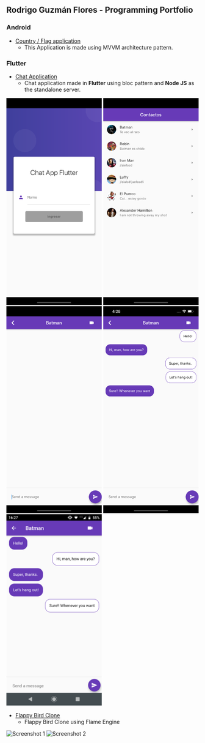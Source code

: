 ## Rodrigo Guzmán Flores - Programming Portfolio
### Android
- [Country / Flag application](https://github.com/RoyGF/flag_country)
    - This Application is made using MVVM architecture pattern.
### Flutter
- [Chat Application](https://github.com/RoyGF/Chat)
    - Chat application made in **Flutter** using bloc pattern and **Node JS** as the standalone server.
      
<img src="https://github.com/RoyGF/Chat/blob/master/screenshots/screen_shot_01.png" width="250" alt="Screenshot 1">
<img src="https://github.com/RoyGF/Chat/blob/master/screenshots/screen_shot_03.png" width="250" alt="Screenshot 2">
<img src="https://github.com/RoyGF/Chat/blob/master/screenshots/screen_shot_02.png" width="250" alt="Screenshot 3">
<img src="https://github.com/RoyGF/Chat/blob/master/screenshots/screen_shot_04.png" width="250" alt="Screenshot 4">
<img src="https://github.com/RoyGF/Chat/blob/master/screenshots/screen_shot_05.png" width="250" alt="Screenshot 5">

- [Flappy Bird Clone](https://github.com/RoyGF/FlappyBird)
    - Flappy Bird Clone using Flame Engine
<img src="https://github.com/RoyGF/FlappyBird/assets/16839948/b5f22a8d-50c0-4f35-8479-5d44a689f18a" width="250" alt="Screenshot 1">
<img src="https://github.com/RoyGF/FlappyBird/assets/16839948/91ee14c6-c76d-4ac2-ad87-237ab9e8f66f" width="250" alt="Screenshot 2">
